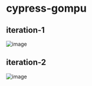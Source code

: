 ﻿# cypress-gompu

## iteration-1
![image](https://user-images.githubusercontent.com/112541317/229546493-ff0f4c3a-648a-407b-bca1-2685c5b25d43.png)

## iteration-2
![image](https://user-images.githubusercontent.com/112541317/229547340-1aee8ebb-f582-4306-9a26-a55e97a7d3d5.png)
